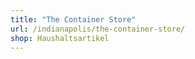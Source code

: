 ```yaml
---
title: "The Container Store"
url: /indianapolis/the-container-store/
shop: Haushaltsartikel
---
```

